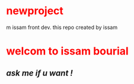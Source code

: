 # newproject
m issam front dev.
this repo created by issam
<h1>welcom to issam bourial</h1>
<i>
    <h2>ask me if u want !</h2>
</i>
<style>
    h1 {
        color: red;
    }
</style>
